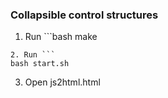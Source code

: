 ### Collapsible control structures
1. Run ```bash 
make 
```
2. Run ```
bash start.sh
```
3. Open js2html.html 